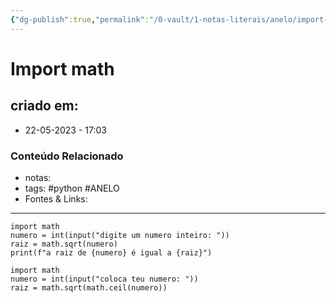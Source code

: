 ```yaml
---
{"dg-publish":true,"permalink":"/0-vault/1-notas-literais/anelo/import-math/","tags":["python","ANELO"],"dgHomeLink":true,"dgShowLocalGraph":true,"dgShowFileTree":true,"dgEnableSearch":true,"noteIcon":""}
---
```


# Import math

## criado em: 
-  22-05-2023 - 17:03

### Conteúdo Relacionado
- notas: 
- tags: #python #ANELO 
- Fontes & Links: 

---


	import math
	numero = int(input("digite um numero inteiro: "))
	raiz = math.sqrt(numero)
	print(f"a raiz de {numero} é igual a {raiz}")

	import math
	numero = int(input("coloca teu numero: "))
	raiz = math.sqrt(math.ceil(numero))



	